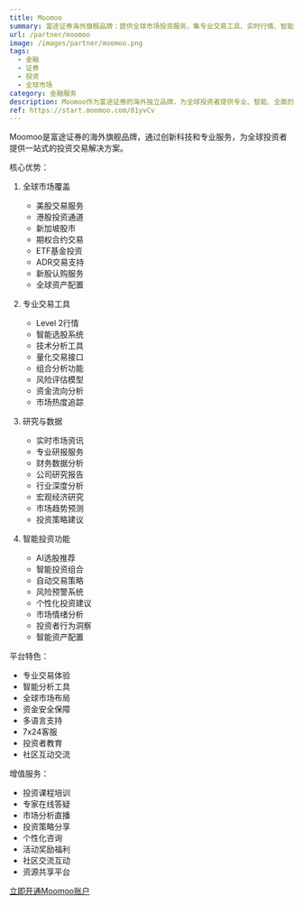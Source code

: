 ```yaml
---
title: Moomoo
summary: 富途证券海外旗舰品牌：提供全球市场投资服务，集专业交易工具、实时行情、智能分析于一体的新一代投资平台
url: /partner/moomoo
image: /images/partner/moomoo.png
tags:
  - 金融
  - 证券
  - 投资
  - 全球市场
category: 金融服务
description: Moomoo作为富途证券的海外独立品牌，为全球投资者提供专业、智能、全面的证券交易服务，打造一站式的投资体验。
ref: https://start.moomoo.com/01yvCv
---
```


Moomoo是富途证券的海外旗舰品牌，通过创新科技和专业服务，为全球投资者提供一站式的投资交易解决方案。

核心优势：

1. 全球市场覆盖
   - 美股交易服务
   - 港股投资通道
   - 新加坡股市
   - 期权合约交易
   - ETF基金投资
   - ADR交易支持
   - 新股认购服务
   - 全球资产配置

2. 专业交易工具
   - Level 2行情
   - 智能选股系统
   - 技术分析工具
   - 量化交易接口
   - 组合分析功能
   - 风险评估模型
   - 资金流向分析
   - 市场热度追踪

3. 研究与数据
   - 实时市场资讯
   - 专业研报服务
   - 财务数据分析
   - 公司研究报告
   - 行业深度分析
   - 宏观经济研究
   - 市场趋势预测
   - 投资策略建议

4. 智能投资功能
   - AI选股推荐
   - 智能投资组合
   - 自动交易策略
   - 风险预警系统
   - 个性化投资建议
   - 市场情绪分析
   - 投资者行为洞察
   - 智能资产配置

平台特色：
- 专业交易体验
- 智能分析工具
- 全球市场布局
- 资金安全保障
- 多语言支持
- 7x24客服
- 投资者教育
- 社区互动交流

增值服务：
- 投资课程培训
- 专家在线答疑
- 市场分析直播
- 投资策略分享
- 个性化咨询
- 活动奖励福利
- 社区交流互动
- 资源共享平台

[立即开通Moomoo账户](https://start.moomoo.com/01yvCv)
